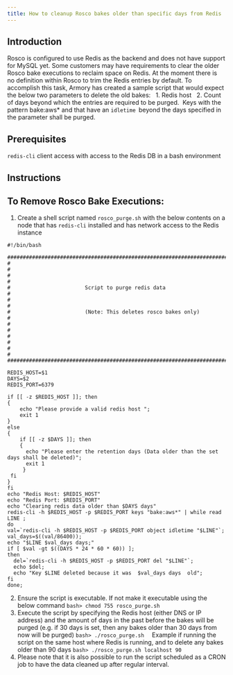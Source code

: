 ```yaml
---
title: How to cleanup Rosco bakes older than specific days from Redis
---
```


## Introduction
Rosco is configured to use Redis as the backend and does not have support for MySQL yet. Some customers may have requirements to clear the older Rosco bake executions to reclaim space on Redis. At the moment there is no definition within Rosco to trim the Redis entries by default.
To accomplish this task, Armory has created a sample script that would expect the below two parameters to delete the old bakes:
  1. Redis host   2. Count of days beyond which the entries are required to be purged. 
Keys with the pattern bake:aws* and that have an ```idletime ```beyond the days specified in the parameter shall be purged.

## Prerequisites
```redis-cli``` client access with access to the Redis DB in a bash environment

## Instructions
## To Remove Rosco Bake Executions:
1. Create a shell script named ```rosco_purge.sh``` with the below contents on a node that has ```redis-cli``` installed and has network access to the Redis instance
```
#!/bin/bash
​
#################################################################################
#                                                                               #
#                                                                               #
#                        Script to purge redis data                             #
#                                                                               #
#                        (Note: This deletes rosco bakes only)                  #
#                                                                               #
#                                                                               #
#                                                                               #
#################################################################################
​
REDIS_HOST=$1
DAYS=$2
REDIS_PORT=6379
​
if [[ -z $REDIS_HOST ]]; then
{
    echo "Please provide a valid redis host ";
    exit 1
}
else
{
    if [[ -z $DAYS ]]; then
    {
      echo "Please enter the retention days (Data older than the set days shall be deleted)";
      exit 1
     }
 fi
}
fi
echo "Redis Host: $REDIS_HOST"
echo "Redis Port: $REDIS_PORT"
echo "Clearing redis data older than $DAYS days"
redis-cli -h $REDIS_HOST -p $REDIS_PORT keys "bake:aws*" | while read LINE ;
do
val=`redis-cli -h $REDIS_HOST -p $REDIS_PORT object idletime "$LINE"`;
val_days=$((val/86400));
echo "$LINE $val_days days;"
if [ $val -gt $((DAYS * 24 * 60 * 60)) ];
then
  del=`redis-cli -h $REDIS_HOST -p $REDIS_PORT del "$LINE"`;
  echo $del;
  echo "Key $LINE deleted because it was  $val_days days  old";
fi
done;
```

2. Ensure the script is executable. If not make it executable using the below command
```bash> chmod 755 rosco_purge.sh```
3. Execute the script by specifying the Redis host (either DNS or IP address) and the amount of days in the past before the bakes will be purged (e.g. if 30 days is set, then any bakes older than 30 days from now will be purged)
```bash> ./rosco_purge.sh  ```
Example if running the script on the same host where Redis is running, and to delete any bakes older than 90 days
```bash> ./rosco_purge.sh localhost 90```
4. Please note that it is also possible to run the script scheduled as a CRON job to have the data cleaned up after regular interval.

